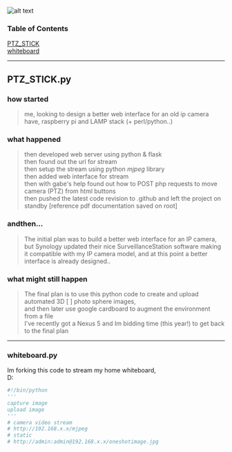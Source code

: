 
![alt text](http://i.imgur.com/cFU7KkC.png "lousa branca")


###  Table of Contents  


[PTZ_STICK](#PTZ_STICK)  
[whiteboard](#whiteboard)  

---
## PTZ_STICK.py

### how started  
>me, looking to design a better web interface for an old ip camera  
have, raspberry pi and LAMP stack (+ perl/python..)

### what happened  
>then developed web server using python & flask    
then found out the url for stream  
then setup the stream using python *mjpeg* library  
then added web interface for stream  
then with gabe's help found out how to POST php requests to move camera (PTZ) from html buttons  
then pushed the latest code revision to .github and left the project on standby
[reference pdf documentation saved on root]


### andthen...  
>The initial plan was to build a better web interface for an IP camera, but Synology updated their nice SurveillanceStation software making it compatible with my IP camera model, and at this point a better interface is already designed..


### what might still happen  
>The final plan is to use this python code to create and upload automated 3D [ ] photo sphere images,  
and then later use google cardboard to augment the environment from a file  
I've recently got a Nexus 5 and Im bidding time (this year!) to get back to the final plan

---

### whiteboard.py  
Im forking this code to stream my home whiteboard,   
D:  

```python
#!/bin/python
'''
capture image
upload image
'''
# camera video stream
# http://192.168.x.x/mjpeg
# static
# http://admin:admin@192.168.x.x/oneshotimage.jpg
```

